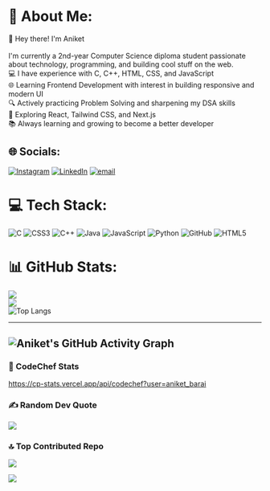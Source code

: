 # 💫 About Me:
👋 Hey there! I'm Aniket<br><br>I'm currently a 2nd-year Computer Science diploma student passionate about technology, programming, and building cool stuff on the web.<br>💻 I have experience with C, C++, HTML, CSS, and JavaScript<br>🌐 Learning Frontend Development with interest in building responsive and modern UI<br>🔍 Actively practicing Problem Solving and sharpening my DSA skills<br>🚀 Exploring React, Tailwind CSS, and Next.js<br>📚 Always learning and growing to become a better developer


## 🌐 Socials:
[![Instagram](https://img.shields.io/badge/Instagram-%23E4405F.svg?logo=Instagram&logoColor=white)](https://instagram.com/_aniketbarai) [![LinkedIn](https://img.shields.io/badge/LinkedIn-%230077B5.svg?logo=linkedin&logoColor=white)](https://linkedin.com/in/aniketbarai) [![email](https://img.shields.io/badge/Email-D14836?logo=gmail&logoColor=white)](mailto:aniketbarai677@gmail.com) 

# 💻 Tech Stack:
![C](https://img.shields.io/badge/c-%2300599C.svg?style=plastic&logo=c&logoColor=white) ![CSS3](https://img.shields.io/badge/css3-%231572B6.svg?style=plastic&logo=css3&logoColor=white) ![C++](https://img.shields.io/badge/c++-%2300599C.svg?style=plastic&logo=c%2B%2B&logoColor=white) ![Java](https://img.shields.io/badge/java-%23ED8B00.svg?style=plastic&logo=openjdk&logoColor=white) ![JavaScript](https://img.shields.io/badge/javascript-%23323330.svg?style=plastic&logo=javascript&logoColor=%23F7DF1E) ![Python](https://img.shields.io/badge/python-3670A0?style=plastic&logo=python&logoColor=ffdd54) ![GitHub](https://img.shields.io/badge/github-%23121011.svg?style=plastic&logo=github&logoColor=white) ![HTML5](https://img.shields.io/badge/html5-%23E34F26.svg?style=plastic&logo=html5&logoColor=white)
# 📊 GitHub Stats:
![](https://github-readme-stats.vercel.app/api?username=aniketbarai&theme=dark&hide_border=false&include_all_commits=true&count_private=false)<br/>
![](https://nirzak-streak-stats.vercel.app/?user=aniketbarai&theme=dark&hide_border=false)<br/>
![Top Langs](https://github-readme-stats.vercel.app/api/top-langs/?username=aniketbarai&layout=compact&theme=tokyonight)

---
![Aniket's GitHub Activity Graph](https://github-readme-activity-graph.vercel.app/graph?username=aniketbarai&theme=github-compact)
---
### 🧠 CodeChef Stats
https://cp-stats.vercel.app/api/codechef?user=aniket_barai

### ✍️ Random Dev Quote
![](https://quotes-github-readme.vercel.app/api?type=horizontal&theme=radical)

### 🔝 Top Contributed Repo
![](https://github-contributor-stats.vercel.app/api?username=aniketbarai&limit=5&theme=dark&combine_all_yearly_contributions=true)

[![](https://visitcount.itsvg.in/api?id=aniketbarai&icon=0&color=0)](https://visitcount.itsvg.in)

<!-- Proudly created with GPRM ( https://gprm.itsvg.in ) -->
